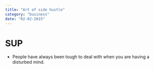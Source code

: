 ```yaml
---
title: "Art of side hustle"
category: "business"
date: "02-02-2015"
---
```


# SUP

- People have always been tough to deal with when you are having a disturbed mind.

